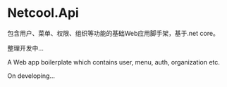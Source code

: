 # Netcool.Api

包含用户、菜单、权限、组织等功能的基础Web应用脚手架，基于.net core。

整理开发中...

A Web app boilerplate which contains user, menu, auth, organization etc.

On developing...
